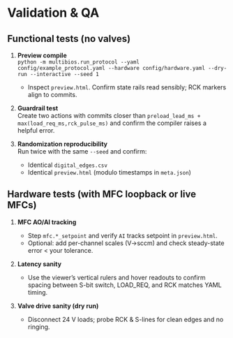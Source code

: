 # Validation & QA

## Functional tests (no valves)

1. **Preview compile**  
   `python -m multibios.run_protocol --yaml config/example_protocol.yaml --hardware config/hardware.yaml --dry-run --interactive --seed 1`
   - Inspect `preview.html`. Confirm state rails read sensibly; RCK markers align to commits.

2. **Guardrail test**  
   Create two actions with commits closer than `preload_lead_ms + max(load_req_ms,rck_pulse_ms)` and confirm the compiler raises a helpful error.

3. **Randomization reproducibility**  
   Run twice with the same `--seed` and confirm:
   - Identical `digital_edges.csv`
   - Identical `preview.html` (modulo timestamps in `meta.json`)

## Hardware tests (with MFC loopback or live MFCs)

1. **MFC AO/AI tracking**
   - Step `mfc.*_setpoint` and verify `AI` tracks setpoint in `preview.html`.
   - Optional: add per-channel scales (V→sccm) and check steady-state error < your tolerance.

2. **Latency sanity**
   - Use the viewer’s vertical rulers and hover readouts to confirm spacing between S-bit switch, LOAD_REQ, and RCK matches YAML timing.

3. **Valve drive sanity (dry run)**  
   - Disconnect 24 V loads; probe RCK & S-lines for clean edges and no ringing.
